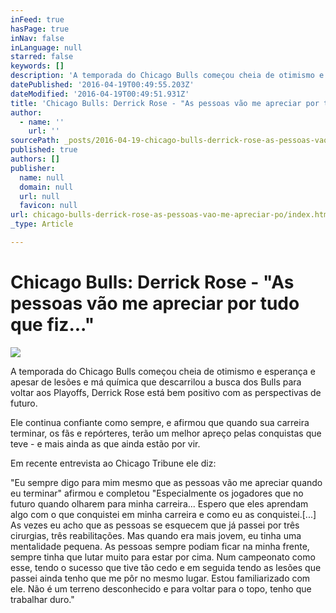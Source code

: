 ```yaml
---
inFeed: true
hasPage: true
inNav: false
inLanguage: null
starred: false
keywords: []
description: 'A temporada do Chicago Bulls começou cheia de otimismo e esperança e apesar de lesões e má química que descarrilou a busca dos Bulls para voltar aos Playoffs, Derrick Rose está bem positivo com as perspectivas de futuro.'
datePublished: '2016-04-19T00:49:55.203Z'
dateModified: '2016-04-19T00:49:51.931Z'
title: 'Chicago Bulls: Derrick Rose - "As pessoas vão me apreciar por tudo que fiz.."'
author:
  - name: ''
    url: ''
sourcePath: _posts/2016-04-19-chicago-bulls-derrick-rose-as-pessoas-vao-me-apreciar-po.md
published: true
authors: []
publisher:
  name: null
  domain: null
  url: null
  favicon: null
url: chicago-bulls-derrick-rose-as-pessoas-vao-me-apreciar-po/index.html
_type: Article

---
```

# Chicago Bulls: Derrick Rose - "As pessoas vão me apreciar por tudo que fiz..."
![](https://the-grid-user-content.s3-us-west-2.amazonaws.com/0dbdb0d8-8120-4fdf-bf0c-c92111013645.jpg)

A temporada do Chicago Bulls começou cheia de otimismo e esperança e apesar de lesões e má química que descarrilou a busca dos Bulls para voltar aos Playoffs, Derrick Rose está bem positivo com as perspectivas de futuro.

Ele continua confiante como sempre, e afirmou que quando sua carreira terminar, os fãs e repórteres, terão um melhor apreço pelas conquistas que teve - e mais ainda as que ainda estão por vir. 

Em recente entrevista ao Chicago Tribune ele diz: 

"Eu sempre digo para mim mesmo que as pessoas vão me apreciar quando eu terminar" afirmou e completou "Especialmente os jogadores que no futuro quando olharem para minha carreira... Espero que eles aprendam algo com o que conquistei em minha carreira e como eu as conquistei.\[...\] As vezes eu acho que as pessoas se esquecem que já passei por três cirurgias, três reabilitações. Mas quando era mais jovem, eu tinha uma mentalidade pequena. As pessoas sempre podiam ficar na minha frente, sempre tinha que lutar muito para estar por cima. Num campeonato como esse, tendo o sucesso que tive tão cedo e em seguida tendo as lesões que passei ainda tenho que me pôr no mesmo lugar. Estou familiarizado com ele. Não é um terreno desconhecido e para voltar para o topo, tenho que trabalhar duro."